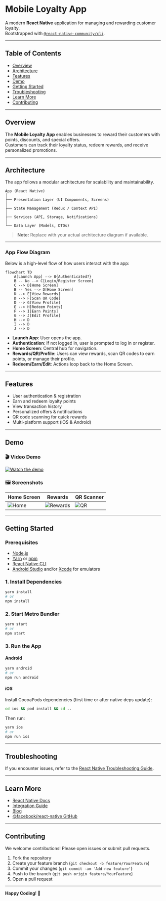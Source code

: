# Mobile Loyalty App

A modern **React Native** application for managing and rewarding customer loyalty.  
Bootstrapped with [`@react-native-community/cli`](https://github.com/react-native-community/cli).

---

## Table of Contents

- [Overview](#overview)
- [Architecture](#architecture)
- [Features](#features)
- [Demo](#demo)
- [Getting Started](#getting-started)
- [Troubleshooting](#troubleshooting)
- [Learn More](#learn-more)
- [Contributing](#contributing)

---

## Overview

The **Mobile Loyalty App** enables businesses to reward their customers with points, discounts, and special offers.  
Customers can track their loyalty status, redeem rewards, and receive personalized promotions.

---

## Architecture

The app follows a modular architecture for scalability and maintainability.

```
App (React Native)
│
├── Presentation Layer (UI Components, Screens)
│
├── State Management (Redux / Context API)
│
├── Services (API, Storage, Notifications)
│
└── Data Layer (Models, DTOs)
```

> **Note:** Replace with your actual architecture diagram if available.

---

### App Flow Diagram

Below is a high-level flow of how users interact with the app:

```mermaid
flowchart TD
    A[Launch App] --> B{Authenticated?}
    B -- No --> C[Login/Register Screen]
    C --> D[Home Screen]
    B -- Yes --> D[Home Screen]
    D --> E[View Rewards]
    D --> F[Scan QR Code]
    D --> G[View Profile]
    E --> H[Redeem Points]
    F --> I[Earn Points]
    G --> J[Edit Profile]
    H --> D
    I --> D
    J --> D
```

- **Launch App**: User opens the app.
- **Authentication**: If not logged in, user is prompted to log in or register.
- **Home Screen**: Central hub for navigation.
- **Rewards/QR/Profile**: Users can view rewards, scan QR codes to earn points, or manage their profile.
- **Redeem/Earn/Edit**: Actions loop back to the Home Screen.

---

## Features

- User authentication & registration
- Earn and redeem loyalty points
- View transaction history
- Personalized offers & notifications
- QR code scanning for quick rewards
- Multi-platform support (iOS & Android)

---

## Demo

### 🎬 Video Demo

<!-- Place your video demo link or embedded video here -->
[![Watch the demo](https://img.youtube.com/vi/your-demo-video-id/0.jpg)](https://your-demo-video-link.com)

### 🖼️ Screenshots

<!-- Add screenshots of your app below -->
| Home Screen | Rewards | QR Scanner |
|-------------|---------|------------|
| ![Home](./assets/screenshots/home.png) | ![Rewards](./assets/screenshots/rewards.png) | ![QR](./assets/screenshots/qr.png) |

---

## Getting Started

### Prerequisites

- [Node.js](https://nodejs.org/)
- [Yarn](https://yarnpkg.com/) or [npm](https://www.npmjs.com/)
- [React Native CLI](https://reactnative.dev/docs/environment-setup)
- [Android Studio](https://developer.android.com/studio) and/or [Xcode](https://developer.apple.com/xcode/) for emulators

### 1. Install Dependencies

```sh
yarn install
# or
npm install
```

### 2. Start Metro Bundler

```sh
yarn start
# or
npm start
```

### 3. Run the App

#### Android

```sh
yarn android
# or
npm run android
```

#### iOS

Install CocoaPods dependencies (first time or after native deps update):

```sh
cd ios && pod install && cd ..
```

Then run:

```sh
yarn ios
# or
npm run ios
```

---

## Troubleshooting

If you encounter issues, refer to the [React Native Troubleshooting Guide](https://reactnative.dev/docs/troubleshooting).

---

## Learn More

- [React Native Docs](https://reactnative.dev/docs/getting-started)
- [Integration Guide](https://reactnative.dev/docs/integration-with-existing-apps)
- [Blog](https://reactnative.dev/blog)
- [@facebook/react-native GitHub](https://github.com/facebook/react-native)

---

## Contributing

We welcome contributions! Please open issues or submit pull requests.

1. Fork the repository
2. Create your feature branch (`git checkout -b feature/YourFeature`)
3. Commit your changes (`git commit -am 'Add new feature'`)
4. Push to the branch (`git push origin feature/YourFeature`)
5. Open a pull request

---

**Happy Coding! 🚀**
